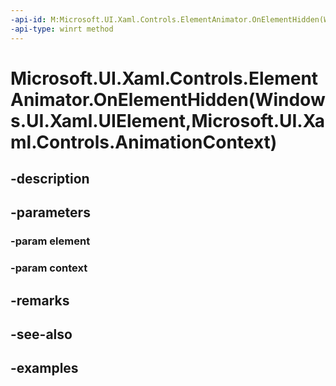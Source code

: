 ```yaml
---
-api-id: M:Microsoft.UI.Xaml.Controls.ElementAnimator.OnElementHidden(Windows.UI.Xaml.UIElement,Microsoft.UI.Xaml.Controls.AnimationContext)
-api-type: winrt method
---
```


# Microsoft.UI.Xaml.Controls.ElementAnimator.OnElementHidden(Windows.UI.Xaml.UIElement,Microsoft.UI.Xaml.Controls.AnimationContext)

<!--
public void OnElementHidden (Windows.UI.Xaml.UIElement element, Microsoft.UI.Xaml.Controls.AnimationContext context);
-->


## -description

## -parameters

### -param element

### -param context

## -remarks

## -see-also

## -examples


